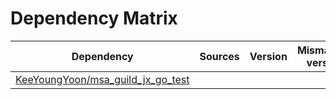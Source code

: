 # Dependency Matrix

Dependency | Sources | Version | Mismatched versions
---------- | ------- | ------- | -------------------
[KeeYoungYoon/msa_guild_jx_go_test](https://github.com/KeeYoungYoon/msa_guild_jx_go_test.git) |  | []() | 
